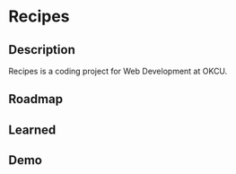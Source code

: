 # Recipes

## Description

Recipes is a coding project for Web Development at OKCU. 

## Roadmap

## Learned

## Demo